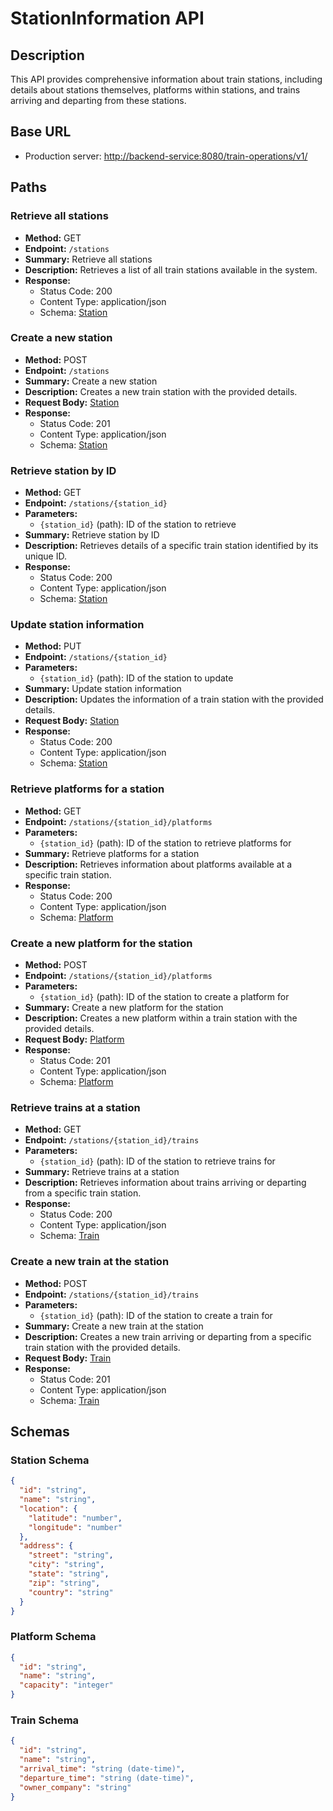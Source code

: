 # StationInformation API

## Description
This API provides comprehensive information about train stations, including details about stations themselves, platforms within stations, and trains arriving and departing from these stations.

## Base URL
- Production server: [http://backend-service:8080/train-operations/v1/](http://backend-service:8080/train-operations/v1/)

## Paths

### Retrieve all stations
- **Method:** GET
- **Endpoint:** `/stations`
- **Summary:** Retrieve all stations
- **Description:** Retrieves a list of all train stations available in the system.
- **Response:** 
  - Status Code: 200
  - Content Type: application/json
  - Schema: [Station](#station-schema)

### Create a new station
- **Method:** POST
- **Endpoint:** `/stations`
- **Summary:** Create a new station
- **Description:** Creates a new train station with the provided details.
- **Request Body:** [Station](#station-schema)
- **Response:** 
  - Status Code: 201
  - Content Type: application/json
  - Schema: [Station](#station-schema)

### Retrieve station by ID
- **Method:** GET
- **Endpoint:** `/stations/{station_id}`
- **Parameters:**
  - `{station_id}` (path): ID of the station to retrieve
- **Summary:** Retrieve station by ID
- **Description:** Retrieves details of a specific train station identified by its unique ID.
- **Response:** 
  - Status Code: 200
  - Content Type: application/json
  - Schema: [Station](#station-schema)

### Update station information
- **Method:** PUT
- **Endpoint:** `/stations/{station_id}`
- **Parameters:**
  - `{station_id}` (path): ID of the station to update
- **Summary:** Update station information
- **Description:** Updates the information of a train station with the provided details.
- **Request Body:** [Station](#station-schema)
- **Response:** 
  - Status Code: 200
  - Content Type: application/json
  - Schema: [Station](#station-schema)

### Retrieve platforms for a station
- **Method:** GET
- **Endpoint:** `/stations/{station_id}/platforms`
- **Parameters:**
  - `{station_id}` (path): ID of the station to retrieve platforms for
- **Summary:** Retrieve platforms for a station
- **Description:** Retrieves information about platforms available at a specific train station.
- **Response:** 
  - Status Code: 200
  - Content Type: application/json
  - Schema: [Platform](#platform-schema)

### Create a new platform for the station
- **Method:** POST
- **Endpoint:** `/stations/{station_id}/platforms`
- **Parameters:**
  - `{station_id}` (path): ID of the station to create a platform for
- **Summary:** Create a new platform for the station
- **Description:** Creates a new platform within a train station with the provided details.
- **Request Body:** [Platform](#platform-schema)
- **Response:** 
  - Status Code: 201
  - Content Type: application/json
  - Schema: [Platform](#platform-schema)

### Retrieve trains at a station
- **Method:** GET
- **Endpoint:** `/stations/{station_id}/trains`
- **Parameters:**
  - `{station_id}` (path): ID of the station to retrieve trains for
- **Summary:** Retrieve trains at a station
- **Description:** Retrieves information about trains arriving or departing from a specific train station.
- **Response:** 
  - Status Code: 200
  - Content Type: application/json
  - Schema: [Train](#train-schema)

### Create a new train at the station
- **Method:** POST
- **Endpoint:** `/stations/{station_id}/trains`
- **Parameters:**
  - `{station_id}` (path): ID of the station to create a train for
- **Summary:** Create a new train at the station
- **Description:** Creates a new train arriving or departing from a specific train station with the provided details.
- **Request Body:** [Train](#train-schema)
- **Response:** 
  - Status Code: 201
  - Content Type: application/json
  - Schema: [Train](#train-schema)

## Schemas

### Station Schema
```json
{
  "id": "string",
  "name": "string",
  "location": {
    "latitude": "number",
    "longitude": "number"
  },
  "address": {
    "street": "string",
    "city": "string",
    "state": "string",
    "zip": "string",
    "country": "string"
  }
}
```

### Platform Schema
```json
{
  "id": "string",
  "name": "string",
  "capacity": "integer"
}
```

### Train Schema
```json
{
  "id": "string",
  "name": "string",
  "arrival_time": "string (date-time)",
  "departure_time": "string (date-time)",
  "owner_company": "string"
}
```